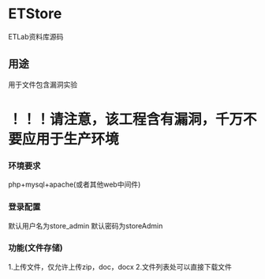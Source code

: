 # ETStore
ETLab资料库源码

## 用途
用于文件包含漏洞实验

# ！！！请注意，该工程含有漏洞，千万不要应用于生产环境

### 环境要求
php+mysql+apache(或者其他web中间件)

### 登录配置
默认用户名为store_admin
默认密码为storeAdmin

### 功能(文件存储)
1.上传文件，仅允许上传zip，doc，docx
2.文件列表处可以直接下载文件

